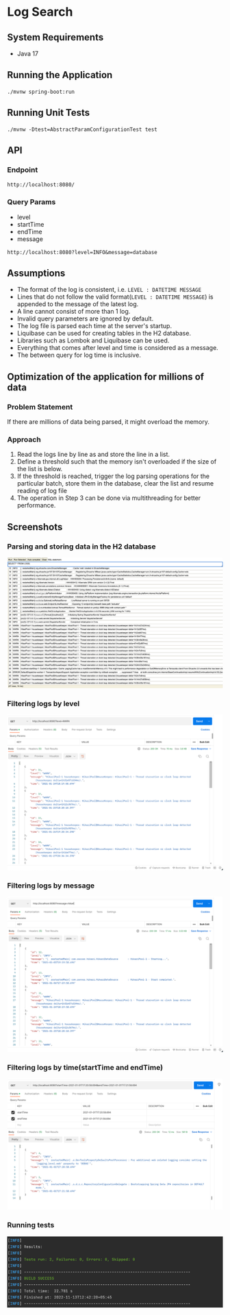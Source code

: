 # Log Search

## System Requirements
* Java 17

## Running the Application
```
./mvnw spring-boot:run
```

## Running Unit Tests
```
./mvnw -Dtest=AbstractParamConfigurationTest test
```

## API

### Endpoint
```
http://localhost:8080/
```

### Query Params
* level
* startTime
* endTime
* message

```
http://localhost:8080?level=INFO&message=database
```

## Assumptions
* The format of the log is consistent, i.e. `LEVEL : DATETIME MESSAGE`
* Lines that do not follow the valid format(`LEVEL : DATETIME MESSAGE`) is appended to the message of the latest log.
* A line cannot consist of more than 1 log.
* Invalid query parameters are ignored by default.
* The log file is parsed each time at the server's startup.
* Liquibase can be used for creating tables in the H2 database.
* Libraries such as Lombok and Liquibase can be used.
* Everything that comes after level and time is considered as a message.
* The between query for log time is inclusive.

## Optimization of the application for millions of data

### Problem Statement
If there are millions of data being parsed, it might overload the memory.

### Approach
1. Read the logs line by line as and store the line in a list.
2. Define a threshold such that the memory isn't overloaded if the size of the list is below.
3. If the threshold is reached, trigger the log parsing operations for the particular batch,
   store them in the database, clear the list and resume reading of log file
4. The operation in Step 3 can be done via multithreading for better performance.

## Screenshots
### Parsing and storing data in the H2 database
![img.png](img.png)

### Filtering logs by level
![img_1.png](img_1.png)

### Filtering logs by message
![img_2.png](img_2.png)

### Filtering logs by time(startTime and endTime)
![img_4.png](img_4.png)

### Running tests
![img_3.png](img_3.png)

